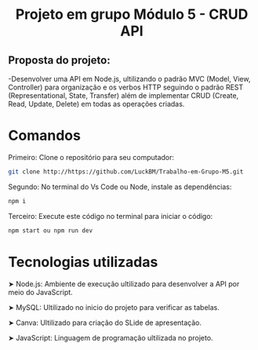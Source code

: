 
<h1 align="center"> Projeto em grupo Módulo 5 - CRUD API  </h1>


<h2> Proposta do projeto:</h2>
-Desenvolver uma API em Node.js, ultilizando o padrão MVC (Model, View,  Controller) para organização e os verbos HTTP seguindo o padrão REST (Representational, State, Transfer)  além de implementar CRUD (Create, Read, Update, Delete)  em todas as operações criadas.

<h1> Comandos </h1>

Primeiro: Clone o repositório para seu computador:

```sh
git clone http://https://github.com/LuckBM/Trabalho-em-Grupo-M5.git
```
Segundo: No terminal do Vs Code ou Node, instale as dependências:

```sh
npm i
```
Terceiro: Execute este código no terminal para iniciar o código:

```sh
npm start ou npm run dev
```

# Tecnologias utilizadas 

➤ Node.js: Ambiente de execução ultilizado para desenvolver a API por meio do JavaScript.

➤ MySQL: Ultilizado no inicio do projeto para verificar as tabelas.

➤ Canva: Ultilizado para criação do SLide de apresentação.

➤ JavaScript: Linguagem de programação ultilizada no projeto.

